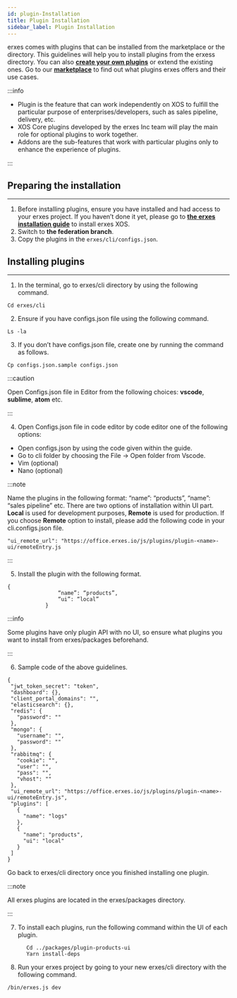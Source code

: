 ```yaml
---
id: plugin-Installation
title: Plugin Installation
sidebar_label: Plugin Installation
---
```


erxes comes with plugins that can be installed from the marketplace or the directory. This guidelines will help you to install plugins from the erxess directory. You can also **<a href="http://www.erxes.org/development/developing-plugins" target="_blank">create your own plugins</a>** or extend the existing ones. Go to our **<a href="https://erxes.io/marketplace" target="_blank">marketplace</a>** to find out what plugins erxes offers and their use cases.

:::info

- Plugin is the feature that can work independently on XOS  to fulfill the particular purpose of enterprises/developers, such as sales pipeline, delivery, etc. 
- XOS Core plugins developed by the erxes Inc team will play the main role for optional plugins to work together. 
- Addons are the sub-features that work with particular plugins only to enhance the experience of plugins.  

:::

## Preparing the installation
---

1. Before installing plugins, ensure you have installed and had access to your erxes project.  If you haven’t done it yet, please go to **<a href="https://www.erxes.org/developer/ubuntu" target="_blank"> the erxes installation guide</a>** to install erxes XOS. 
2. Switch to **the federation branch**.
3. Copy the plugins in the `erxes/cli/configs.json`.

## Installing plugins
---

1. In the terminal, go to erxes/cli directory by using the following command.  

```
Cd erxes/cli
```
            
2. Ensure if you have configs.json file using the following command.

```
Ls -la
```
             
3. If you don’t have configs.json file, create one by running the command as follows.

```
Cp configs.json.sample configs.json
```
 
:::caution

Open Configs.json file in Editor from the following choices: **vscode**, **sublime**, **atom** etc.

:::

4. Open Configs.json file in code editor by code editor one of the following options:

- Open configs.json by using the code given within the guide.  
- Go to cli folder by choosing the File -> Open folder from Vscode. 
- Vim (optional)
- Nano (optional)

:::note

Name the plugins in the following format:   “name”: “products”, “name”: “sales pipeline” etc.
There are two options of installation within UI part. **Local** is used for development purposes, **Remote** is used for production.
If you choose **Remote** option to install, please add the following code in your cli.configs.json file. 

 ```
 "ui_remote_url": "https://office.erxes.io/js/plugins/plugin-<name>-ui/remoteEntry.js
 ```

:::


5. Install the plugin with the following format.            

```
{
                “name”: “products”,
                “ui”: “local”
            }
```

:::info

Some plugins have only plugin API with no UI, so ensure what plugins you want to install from erxes/packages beforehand.

:::

6. Sample code of the above guidelines.

```
{
 "jwt_token_secret": "token",
 "dashboard": {},
 "client_portal_domains": "",
 "elasticsearch": {},
 "redis": {
   "password": ""
 },
 "mongo": {
   "username": "",
   "password": ""
 },
 "rabbitmq": {
   "cookie": "",
   "user": "",
   "pass": "",
   "vhost": ""
 },
 "ui_remote_url": "https://office.erxes.io/js/plugins/plugin-<name>-ui/remoteEntry.js",
 "plugins": [
   {
     "name": "logs"
   },
   {
     "name": "products",
     "ui": "local"
   }
 ]
}
```

Go back to erxes/cli directory once you finished installing one plugin. 


:::note

All erxes plugins are located in the erxes/packages directory.

:::

7. To install each plugins, run the following command within the  UI of each plugin.
      
```
      Cd ../packages/plugin-products-ui
      Yarn install-deps
```

8. Run your erxes project by going to your new erxes/cli directory with the following command.

```
/bin/erxes.js dev
```

